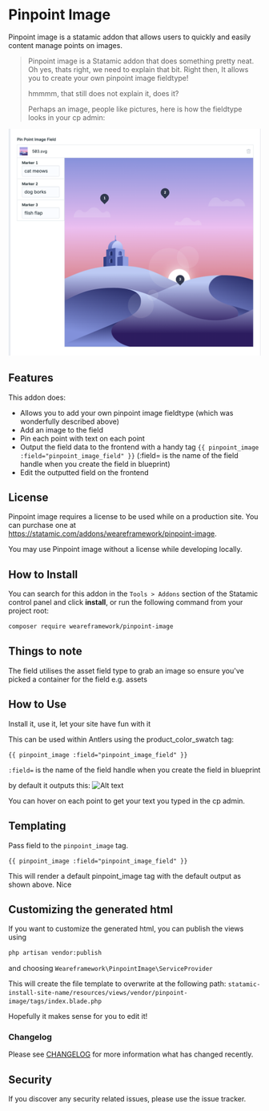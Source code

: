 # Pinpoint Image
Pinpoint image is a statamic addon that allows users to quickly and easily content manage points on images.
> Pinpoint image is a Statamic addon that does something pretty neat. Oh yes, thats right, we need to explain that bit.
> Right then, It allows you to create your own pinpoint image fieldtype! 
> 
> hmmmm, that still does not explain it, does it?
> 
> Perhaps an image, people like pictures, here is how the fieldtype looks in your cp admin:

![Alt text](assets/pinpoint-img-cp.png "Optional title")

## Features

This addon does:

- Allows you to add your own pinpoint image fieldtype (which was wonderfully described above)
- Add an image to the field
- Pin each point with text on each point
- Output the field data to the frontend with a handy tag ```{{ pinpoint_image :field="pinpoint_image_field" }}``` (:field= is the name of the field handle when you create the field in blueprint)
- Edit the outputted field on the frontend


## License
Pinpoint image requires a license to be used while on a production site.
You can purchase one at https://statamic.com/addons/weareframework/pinpoint-image.

You may use Pinpoint image without a license while developing locally.

## How to Install

You can search for this addon in the `Tools > Addons` section of the Statamic control panel and click **install**, or run the following command from your project root:

``` bash
composer require weareframework/pinpoint-image
```

## Things to note
The field utilises the asset field type to grab an image so ensure you've picked a container for the field e.g. assets

## How to Use

Install it, use it, let your site have fun with it

This can be used within Antlers using the product_color_swatch tag:

```twig
{{ pinpoint_image :field="pinpoint_image_field" }}
```
```:field=``` is the name of the field handle when you create the field in blueprint

by default it outputs this:
![Alt text](assets/pinpoint-img-front.png "Optional title")

You can hover on each point to get your text you typed in the cp admin.

## Templating

Pass field to the `pinpoint_image` tag.

```twig
{{ pinpoint_image :field="pinpoint_image_field" }}
```

This will render a default pinpoint_image tag with the default output as shown above. Nice

## Customizing the generated html

If you want to customize the generated html, you can publish the views using

```bash
php artisan vendor:publish
```
and choosing `Weareframework\PinpointImage\ServiceProvider`


This will create the file template to overwrite at the following path: 
```statamic-install-site-name/resources/views/vendor/pinpoint-image/tags/index.blade.php```

Hopefully it makes sense for you to edit it!


### Changelog

Please see [CHANGELOG](CHANGELOG.md) for more information what has changed recently.


## Security

If you discover any security related issues, please use the issue tracker.
